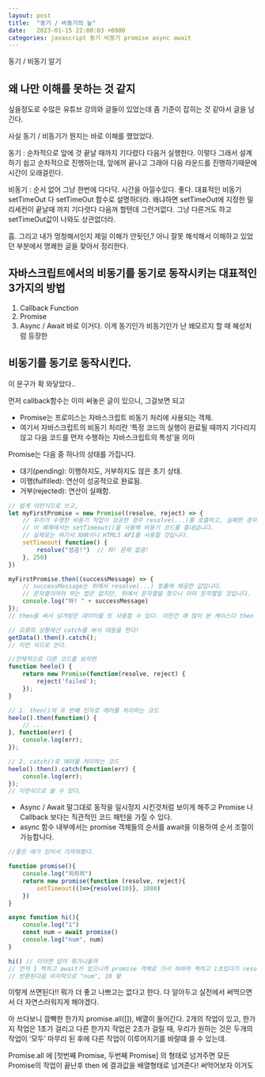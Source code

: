 ```yaml
---
layout: post
title:  "동기 / 비동기의 늪"
date:   2023-01-15 22:00:03 +0900
categories: javascript 동기 비동기 promise async await 
---
```


동기 / 비동기 알기

## 왜 나만 이해를 못하는 것 같지

싶을정도로 수많은 유튜브 강의와 글들이 있었는데 좀 기준이 잡히는 것 같아서 글을 남긴다.

사실 동기 / 비동기가 뭔지는 바로 이해를 했었었다.

동기 : 순차적으로 앞에 것 끝날 때까지 기다렸다 다음거 실행한다. 이렇다
그래서 설계하기 쉽고 순차적으로 진행하는데, 앞에꺼 끝나고 그래야 다음 라운드를 진행하기때문에 시간이 오래걸린다.

비동기 : 순서 없어 그냥 한번에 다다닥.
시간을 아낄수있다. 좋다. 대표적인 비동기 setTimeOut 다 setTimeOut 함수로 설명하더라.
왜냐하면 setTimeOut에 지정한 밀리세컨이 끝날때 까지 기다렷다 다음꺼 할텐데 그런거없다. 그냥 다른거도 하고 setTimeOut값이 나와도 상관없더라.

흠. 그리고 내가 멍청해서인지 제일 이해가 안됫던,? 아니 잘못 해석해서 이해하고 있었던 부분에서 명쾌한 글을 찾아서 정리한다.

## 자바스크립트에서의 비동기를 동기로 동작시키는 대표적인 3가지의 방법
1. Callback Function
2. Promise
3. Async / Await
바로 이거다. 이게 동기인가 비동기인가 난 왜모르지 할 때 혜성처럼 등장한 
## 비동기를 동기로 동작시킨다. 
이 문구가 확 와닿았다..

먼저 callback함수는 이미 써놓은 글이 있으니, 그걸보면 되고

- Promise는 프로미스는 자바스크립트 비동기 처리에 사용되는 객체.
- 여기서 자바스크립트의 비동기 처리란 ‘특정 코드의 실행이 완료될 때까지 기다리지 않고 다음 코드를 먼저 수행하는 자바스크립트의 특성’을 의미

Promise는 다음 중 하나의 상태를 가집니다.

- 대기(pending): 이행하지도, 거부하지도 않은 초기 상태.
- 이행(fulfilled): 연산이 성공적으로 완료됨.
- 거부(rejected): 연산이 실패함.

```javascript
// 쉽게 이런식으로 쓰고,
let myFirstPromise = new Promise((resolve, reject) => {
    // 우리가 수행한 비동기 작업이 성공한 경우 resolve(...)를 호출하고, 실패한 경우 reject(...)를 호출합니다.
    // 이 예제에서는 setTimeout()을 사용해 비동기 코드를 흉내냅니다.
    // 실제로는 여기서 XHR이나 HTML5 API를 사용할 것입니다.
    setTimeout( function() {
        resolve("성공!")  // 와! 문제 없음!
    }, 250)
})

myFirstPromise.then((successMessage) => {
    // successMessage는 위에서 resolve(...) 호출에 제공한 값입니다.
    // 문자열이어야 하는 법은 없지만, 위에서 문자열을 줬으니 아마 문자열일 것입니다.
    console.log("와! " + successMessage)
});
// then을 써서 넘겨받은 데이터를 또 사용할 수 있다. 이런건 꽤 많이 본 케이스다 then

// 오류의 상황에선 catch를 써서 대응을 한다!
getData().then().catch();
// 이런 식으로 쓴다.

//전체적으로 다른 코드를 보자면
function heelo() {
    return new Promise(function(resolve, reject) {
        reject('failed');
    });
}

// 1. then()의 두 번째 인자로 에러를 처리하는 코드
heelo().then(function() {
    // ...
}, function(err) {
    console.log(err);
});

// 2. catch()로 에러를 처리하는 코드
heelo().then().catch(function(err) {
    console.log(err);
});
// 이런식으로 쓸 수 있다.
```
- Async / Await 말그대로 동작을 일시정지 시킨것처럼 보이게 해주고 Promise 나 Callback 보다는 직관적인 코드 패턴을 가질 수 있다.
- async 함수 내부에서는 promise 객체들의 순서를 await을 이용하여 순서 조절이 가능합니다.

```javascript
//좋은 예가 있어서 가져와봤다.

function promise(){
    console.log("히히히")
    return new promise(function (resolve, reject){
        setTimeout(()=>{resolve(10)}, 1000)
    })
}

async function hi(){
    console.log("1")
    const num = await promise()
    console.log("num", num)
}

hi() // 이러면 답이 뭐가나올까
// 먼저 1 찍히고 await가 있으니까 promise 객체로 가서 하하하 찍히고 1초있다가 resolve 10 
// 반환된다음 마지막으로 "num", 10 뙇
```

이렇게 쓰면된다!! 
뭐가 더 좋고 나쁘고는 없다고 한다. 다 알아두고 실전에서 써먹으면서 더 자연스러워지게 해야겠다. 

아 쓰다보니 깜빡한 한가지 promise.all([]), 배열이 들어간다.
2개의 작업이 있고, 한가지 작업은 1초가 걸리고 다른 한가지 작업은 2초가 걸릴 때, 우리가 원하는 것은 두개의 작업이 ‘모두’ 마무리 된 후에 다른 작업이 이루어지기를 바랄떄 쓸 수 있는데.

Promise.all 에 [첫번째 Promise, 두번째 Promise] 의 형태로 넘겨주면 모든 Promise의 작업이 끝난후 then 에 결과값을 배열형태로 넘겨준다! 써먹어보자 이거도

